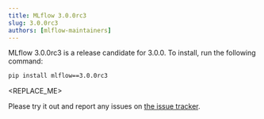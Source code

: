 ```yaml
---
title: MLflow 3.0.0rc3
slug: 3.0.0rc3
authors: [mlflow-maintainers]
---
```


MLflow 3.0.0rc3 is a release candidate for 3.0.0. To install, run the following command:

```sh
pip install mlflow==3.0.0rc3
```

<!-- Major changes that need to be highlighted in the release post go here -->

<REPLACE_ME>

Please try it out and report any issues on [the issue tracker](https://github.com/mlflow/mlflow/issues).
